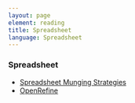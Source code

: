 ```yaml
---
layout: page
element: reading
title: Spreadsheet 
language: Spreadsheet
---
```


### Spreadsheet
- [Spreadsheet Munging Strategies](https://nacnudus.github.io/spreadsheet-munging-strategies/)
- [OpenRefine](http://openrefine.org/)
